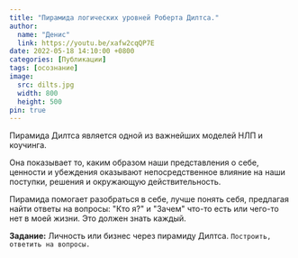 ```yaml
---
title: "Пирамида логических уровней Роберта Дилтса."
author:
  name: "Денис"
  link: https://youtu.be/xafw2cqQP7E
date: 2022-05-18 14:10:00 +0800
categories: [Публикации]
tags: [осознание]
image:
  src: dilts.jpg
  width: 800
  height: 500
pin: true
---
```


Пирамида Дилтса является одной из важнейших моделей НЛП и коучинга.  

Она показывает то, каким образом наши представления о себе, ценности и убеждения оказывают непосредственное влияние на наши поступки, решения и окружающую действительность.  

Пирамида помогает разобраться в себе, лучше понять себя, предлагая найти ответы на вопросы: "Кто я?" и "Зачем" что-то есть или чего-то нет в моей жизни.
Это должен знать каждый.  

**Задание:** 
Личность или бизнес через пирамиду Дилтса. `Построить, ответить на вопросы.`




<script
//<![CDATA[
$(document).ready(function(){

    var cssSelector = {
        jPlayer: "#jquery_jplayer_1", 
        cssSelectorAncestor: "#jp_container_1"
    };

    var playlist = [
        {
            author:"TSP",
            title:"Cro Magnon Man",
            discription: "Текст песни / описание",
            mp3:"http://www.jplayer.org/audio/mp3/TSP-01-Cro_magnon_man.mp3",
            oga:"http://www.jplayer.org/audio/ogg/TSP-01-Cro_magnon_man.ogg"
        },
        {
            author:"TSP",
            title:"Your Face",
            discription: "Текст песни / описание",
            mp3:"http://www.jplayer.org/audio/mp3/TSP-05-Your_face.mp3",
            oga:"http://www.jplayer.org/audio/ogg/TSP-05-Your_face.ogg"
        },
        {
            author:"TSP",
            title:"Cyber Sonnet",
            discription: "Текст песни / описание",
            mp3:"http://www.jplayer.org/audio/mp3/TSP-07-Cybersonnet.mp3",
            oga:"http://www.jplayer.org/audio/ogg/TSP-07-Cybersonnet.ogg"
        },
        {
            author:"Miaow",
            title:"Tempered Song",
            discription: "Текст песни / описание",
            mp3:"http://www.jplayer.org/audio/mp3/Miaow-01-Tempered-song.mp3",
            oga:"http://www.jplayer.org/audio/ogg/Miaow-01-Tempered-song.ogg"
        },
        {
            author:"Miaow",
            title:"Hidden",
            discription: "Текст песни / описание",
            mp3:"http://www.jplayer.org/audio/mp3/Miaow-02-Hidden.mp3",
            oga:"http://www.jplayer.org/audio/ogg/Miaow-02-Hidden.ogg"
        },
        {
            author:"Miaow",
            title:"Lentement",
            free:true,
            discription: "Текст песни / описание",
            mp3:"http://www.jplayer.org/audio/mp3/Miaow-03-Lentement.mp3",
            oga:"http://www.jplayer.org/audio/ogg/Miaow-03-Lentement.ogg"
        },
        {
            author:"Miaow",
            title:"Lismore",
            discription: "Текст песни / описание",
            mp3:"http://www.jplayer.org/audio/mp3/Miaow-04-Lismore.mp3",
            oga:"http://www.jplayer.org/audio/ogg/Miaow-04-Lismore.ogg"
        },
        {
            author:"Miaow",
            title:"The Separation",
            discription: "Текст песни / описание",
            mp3:"http://www.jplayer.org/audio/mp3/Miaow-05-The-separation.mp3",
            oga:"http://www.jplayer.org/audio/ogg/Miaow-05-The-separation.ogg"
        },
        {
            author:"Miaow",
            title:"Beside Me",
            discription: "Текст песни / описание",
            mp3:"http://www.jplayer.org/audio/mp3/Miaow-06-Beside-me.mp3",
            oga:"http://www.jplayer.org/audio/ogg/Miaow-06-Beside-me.ogg"
        },
        {
            author:"Miaow",
            title:"Bubble",
            free:true,
            discription: "Текст песни / описание",
            mp3:"http://www.jplayer.org/audio/mp3/Miaow-07-Bubble.mp3",
            oga:"http://www.jplayer.org/audio/ogg/Miaow-07-Bubble.ogg"
        },
        {
            author:"Miaow",
            title:"Stirring of a Fool",
            discription: "Текст песни / описание",
            mp3:"http://www.jplayer.org/audio/mp3/Miaow-08-Stirring-of-a-fool.mp3",
            oga:"http://www.jplayer.org/audio/ogg/Miaow-08-Stirring-of-a-fool.ogg"
        },
        {
            author:"Miaow",
            title:"Partir",
            free: true,
            discription: "Текст песни / описание",
            mp3:"http://www.jplayer.org/audio/mp3/Miaow-09-Partir.mp3",
            oga:"http://www.jplayer.org/audio/ogg/Miaow-09-Partir.ogg"
        },
        {
            author:"Miaow",
            title:"Thin Ice",
            discription: "Текст песни / описание",
            mp3:"http://www.jplayer.org/audio/mp3/Miaow-10-Thin-ice.mp3",
            oga:"http://www.jplayer.org/audio/ogg/Miaow-10-Thin-ice.ogg"
        }
    ];

    var options = {
        swfPath: "js",
        supplied: "oga, mp3",
        wmode: "window",
        smoothPlayBar: false,
        keyEnabled: true
    };

    new jPlayerPlaylist(cssSelector, playlist, options);
});
//]]>
></script>



